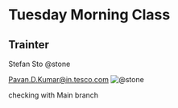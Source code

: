 # Tuesday Morning Class
## Trainter

Stefan Sto @stone

Pavan.D.Kumar@in.tesco.com
![@stone](https://github.com/stoe.png)





checking with Main branch
